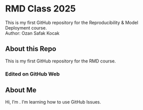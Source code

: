 # RMD Class 2025
This is my first GitHub repository for the Reproducibility & Model Deployment course.  
Author: Ozan Safak Kocak
## About this Repo
This is my first GitHub repository for the RMD course.
### Edited on GitHub Web
## About Me
Hi, I’m <Your Name>.
I’m learning how to use GitHub Issues.
